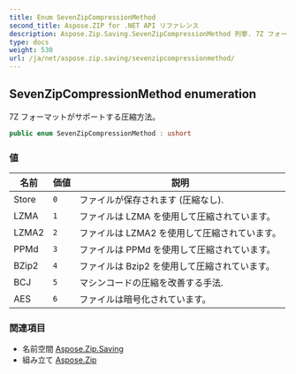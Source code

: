 ```yaml
---
title: Enum SevenZipCompressionMethod
second_title: Aspose.ZIP for .NET API リファレンス
description: Aspose.Zip.Saving.SevenZipCompressionMethod 列挙. 7Z フォーマットがサポートする圧縮方法
type: docs
weight: 530
url: /ja/net/aspose.zip.saving/sevenzipcompressionmethod/
---
```

## SevenZipCompressionMethod enumeration

7Z フォーマットがサポートする圧縮方法。

```csharp
public enum SevenZipCompressionMethod : ushort
```

### 値

| 名前 | 価値 | 説明 |
| --- | --- | --- |
| Store | `0` | ファイルが保存されます (圧縮なし). |
| LZMA | `1` | ファイルは LZMA を使用して圧縮されています。 |
| LZMA2 | `2` | ファイルは LZMA2 を使用して圧縮されています。 |
| PPMd | `3` | ファイルは PPMd を使用して圧縮されています。 |
| BZip2 | `4` | ファイルは Bzip2 を使用して圧縮されています。 |
| BCJ | `5` | マシンコードの圧縮を改善する手法. |
| AES | `6` | ファイルは暗号化されています。 |

### 関連項目

* 名前空間 [Aspose.Zip.Saving](../../aspose.zip.saving/)
* 組み立て [Aspose.Zip](../../)


